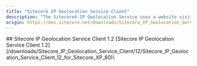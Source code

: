 ```yaml
---
title: "Sitecore IP Geolocation Service Client"
description: "The Sitecore® IP Geolocation Service uses a website visitor’s unique IP address to automatically populate the Sitecore Experience Database with information about the country, region, city as well as company information and so on when they visit a Sitecore website. This information helps marketers optimize their segmentation, personalization, and campaigns."
origin: https://dev.sitecore.net/Downloads/Sitecore_IP_Geolocation_Service_Client.aspx
---
```


<Card variant='outlineRaised' px={0} mb={8}>
<CardHeader>
## Sitecore IP Geolocation Service Client 1.2
</CardHeader>
<CardBody>
[Sitecore IP Geolocation Service Client 1.2](/downloads/Sitecore_IP_Geolocation_Service_Client/12/Sitecore_IP_Geolocation_Service_Client_12_for_Sitecore_XP_80)\
</CardBody>          
</Card>